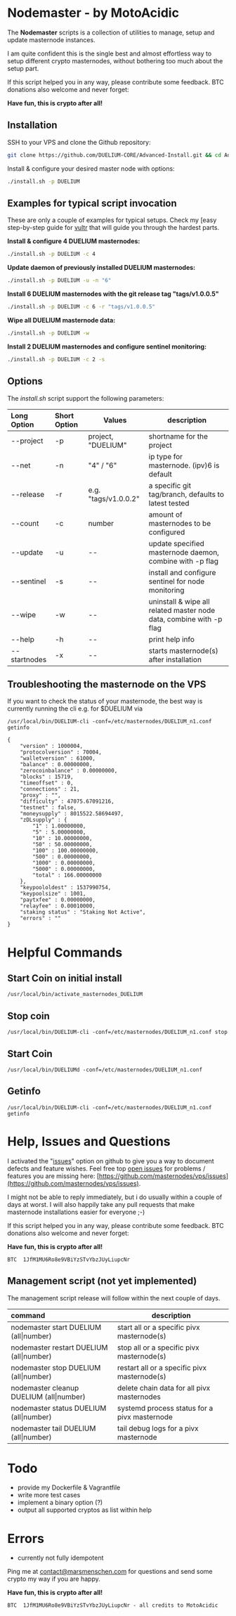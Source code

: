 # Nodemaster - by MotoAcidic

The **Nodemaster** scripts is a collection of utilities to manage, setup and update masternode instances.

I am quite confident this is the single best and almost effortless way to setup different crypto masternodes, without bothering too much about the setup part.

If this script helped you in any way, please contribute some feedback. BTC donations also welcome and never forget:

**Have fun, this is crypto after all!**



## Installation

SSH to your VPS and clone the Github repository:

```bash
git clone https://github.com/DUELIUM-CORE/Advanced-Install.git && cd Advanced-Install
```

Install & configure your desired master node with options:

```bash
./install.sh -p DUELIUM
```

## Examples for typical script invocation

These are only a couple of examples for typical setups. Check my [easy step-by-step guide for [vultr](/docs/masternode_vps.md) that will guide you through the hardest parts.

**Install & configure 4 DUELIUM masternodes:**

```bash
./install.sh -p DUELIUM -c 4
```

**Update daemon of previously installed DUELIUM masternodes:**

```bash
./install.sh -p DUELIUM -u -n "6"
```

**Install 6 DUELIUM masternodes with the git release tag "tags/v1.0.0.5"**

```bash
./install.sh -p DUELIUM -c 6 -r "tags/v1.0.0.5"
```

**Wipe all DUELIUM masternode data:**

```bash
./install.sh -p DUELIUM -w
```

**Install 2 DUELIUM masternodes and configure sentinel monitoring:**

```bash
./install.sh -p DUELIUM -c 2 -s
```

## Options

The _install.sh_ script support the following parameters:

| Long Option  | Short Option | Values              | description                                                         |
| :----------- | :----------- | ------------------- | ------------------------------------------------------------------- |
| --project    | -p           | project,   "DUELIUM"| shortname for the project                                           |
| --net        | -n           | "4" / "6"           | ip type for masternode. (ipv)6 is default                           |
| --release    | -r           | e.g. "tags/v1.0.0.2"| a specific git tag/branch, defaults to latest tested                |
| --count      | -c           | number              | amount of masternodes to be configured                              |
| --update     | -u           | --                  | update specified masternode daemon, combine with -p flag            |
| --sentinel   | -s           | --                  | install and configure sentinel for node monitoring                  |
| --wipe       | -w           | --                  | uninstall & wipe all related master node data, combine with -p flag |
| --help       | -h           | --                  | print help info                                                     |
| --startnodes | -x           | --                  | starts masternode(s) after installation                             |

## Troubleshooting the masternode on the VPS

If you want to check the status of your masternode, the best way is currently running the cli e.g. for $DUELIUM via

```
/usr/local/bin/DUELIUM-cli -conf=/etc/masternodes/DUELIUM_n1.conf getinfo

{
    "version" : 1000004,
    "protocolversion" : 70004,
    "walletversion" : 61000,
    "balance" : 0.00000000,
    "zerocoinbalance" : 0.00000000,
    "blocks" : 15719,
    "timeoffset" : 0,
    "connections" : 21,
    "proxy" : "",
    "difficulty" : 47075.67091216,
    "testnet" : false,
    "moneysupply" : 8015522.58694497,
    "zDLsupply" : {
        "1" : 1.00000000,
        "5" : 5.00000000,
        "10" : 10.00000000,
        "50" : 50.00000000,
        "100" : 100.00000000,
        "500" : 0.00000000,
        "1000" : 0.00000000,
        "5000" : 0.00000000,
        "total" : 166.00000000
    },
    "keypoololdest" : 1537990754,
    "keypoolsize" : 1001,
    "paytxfee" : 0.00000000,
    "relayfee" : 0.00010000,
    "staking status" : "Staking Not Active",
    "errors" : ""
}
```
# Helpful Commands

## Start Coin on initial install
```
/usr/local/bin/activate_masternodes_DUELIUM
```
## Stop coin
```
/usr/local/bin/DUELIUM-cli -conf=/etc/masternodes/DUELIUM_n1.conf stop
```
## Start Coin
```
/usr/local/bin/DUELIUMd -conf=/etc/masternodes/DUELIUM_n1.conf
```
## Getinfo
```
/usr/local/bin/DUELIUM-cli -conf=/etc/masternodes/DUELIUM_n1.conf getinfo
```


# Help, Issues and Questions

I activated the "[issues](https://github.com/masternodes/vps/issues)" option on github to give you a way to document defects and feature wishes. Feel free top [open issues](https://github.com/masternodes/vps/issues) for problems / features you are missing here: [https://github.com/masternodes/vps/issues](https://github.com/masternodes/vps/issues).

I might not be able to reply immediately, but i do usually within a couple of days at worst. I will also happily take any pull requests that make masternode installations easier for everyone ;-)

If this script helped you in any way, please contribute some feedback. BTC donations also welcome and never forget:

**Have fun, this is crypto after all!**

```
BTC  1JfM1MU6Ro8e9VBiYzSTvYbzJUyLiupcNr
```

## Management script (not yet implemented)

The management script release will follow within the next couple of days.

| command                                  | description                                  |
| :--------------------------------------- | -------------------------------------------- |
| nodemaster start DUELIUM (all\|number)   | start all or a specific pivx masternode(s)   |
| nodemaster restart DUELIUM (all\|number) | stop all or a specific pivx masternode(s)    |
| nodemaster stop DUELIUM (all\|number)    | restart all or a specific pivx masternode(s) |
| nodemaster cleanup DUELIUM (all\|number) | delete chain data for all pivx masternodes   |
| nodemaster status DUELIUM (all\|number)  | systemd process status for a pivx masternode |
| nodemaster tail DUELIUM (all\|number)    | tail debug logs for a pivx masternode        |

# Todo

* provide my Dockerfile & Vagrantfile
* write more test cases
* implement a binary option (?)
* output all supported cryptos as list within help

# Errors

* currently not fully idempotent

Ping me at contact@marsmenschen.com for questions and send some crypto my way if you are happy.

**Have fun, this is crypto after all!**

```
BTC  1JfM1MU6Ro8e9VBiYzSTvYbzJUyLiupcNr - all credits to MotoAcidic
```
